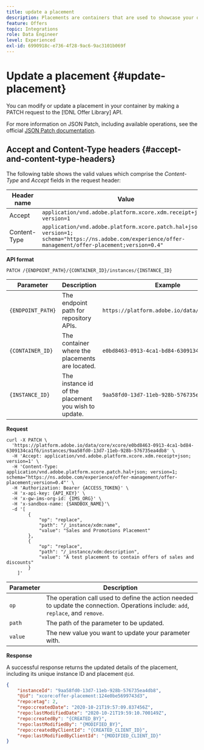 ```yaml
---
title: update a placement
description: Placements are containers that are used to showcase your offers.
feature: Offers
topic: Integrations
role: Data Engineer
level: Experienced
exl-id: 6990918c-e736-4f28-9ac6-9ac3101b069f
---
```

# Update a placement {#update-placement}

You can modify or update a placement in your container by making a PATCH request to the [!DNL Offer Library] API.

For more information on JSON Patch, including available operations, see the official [JSON Patch documentation](http://jsonpatch.com/).

## Accept and Content-Type headers {#accept-and-content-type-headers}

The following table shows the valid values which comprise the *Content-Type* and *Accept* fields in the request header:

| Header name | Value |
| ----------- | ----- |
| Accept | `application/vnd.adobe.platform.xcore.xdm.receipt+json; version=1` |
| Content-Type | `application/vnd.adobe.platform.xcore.patch.hal+json; version=1; schema="https://ns.adobe.com/experience/offer-management/offer-placement;version=0.4"` |

**API format**

```http
PATCH /{ENDPOINT_PATH}/{CONTAINER_ID}/instances/{INSTANCE_ID}
```

| Parameter | Description | Example |
| --------- | ----------- | ------- |
| `{ENDPOINT_PATH}` | The endpoint path for repository APIs. | `https://platform.adobe.io/data/core/xcore/` |
| `{CONTAINER_ID}` | The container where the placements are located. | `e0bd8463-0913-4ca1-bd84-6309134ca1f6` |
| `{INSTANCE_ID}` | The instance id of the placement you wish to update. | `9aa58fd0-13d7-11eb-928b-576735ea4db8` |

**Request**

```shell
curl -X PATCH \
  'https://platform.adobe.io/data/core/xcore/e0bd8463-0913-4ca1-bd84-6309134ca1f6/instances/9aa58fd0-13d7-11eb-928b-576735ea4db8' \
  -H 'Accept: application/vnd.adobe.platform.xcore.xdm.receipt+json; version=1' \
  -H 'Content-Type: application/vnd.adobe.platform.xcore.patch.hal+json; version=1; schema="https://ns.adobe.com/experience/offer-management/offer-placement;version=0.4"' \
  -H 'Authorization: Bearer {ACCESS_TOKEN}' \
  -H 'x-api-key: {API_KEY}' \
  -H 'x-gw-ims-org-id: {IMS_ORG}' \
  -H 'x-sandbox-name: {SANDBOX_NAME}'\
  -d '[
        {
            "op": "replace",
            "path": "/_instance/xdm:name",
            "value": "Sales and Promotions Placement"
        },
        {
            "op": "replace",
            "path": "/_instance/xdm:description",
            "value": "A test placement to contain offers of sales and discounts"
        }
    ]'
```

| Parameter | Description |
| --------- | ----------- |
| `op` | The operation call used to define the action needed to update the connection. Operations include: `add`, `replace`, and `remove`. |
| `path` | The path of the parameter to be updated. |
| `value` | The new value you want to update your parameter with. |

**Response**

A successful response returns the updated details of the placement, including its unique instance ID and placement `@id`.

```json
{
    "instanceId": "9aa58fd0-13d7-11eb-928b-576735ea4db8",
    "@id": "xcore:offer-placement:124e0be5699743d3",
    "repo:etag": 2,
    "repo:createdDate": "2020-10-21T19:57:09.837456Z",
    "repo:lastModifiedDate": "2020-10-21T19:59:10.700149Z",
    "repo:createdBy": "{CREATED_BY}",
    "repo:lastModifiedBy": "{MODIFIED_BY}",
    "repo:createdByClientId": "{CREATED_CLIENT_ID}",
    "repo:lastModifiedByClientId": "{MODIFIED_CLIENT_ID}"
}
```
